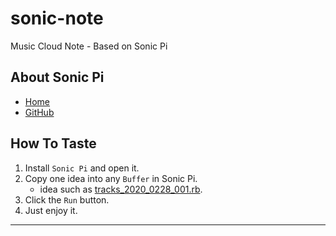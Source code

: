 # sonic-note
Music Cloud Note - Based on Sonic Pi

## About Sonic Pi

* [Home](https://sonic-pi.net)
* [GitHub](https://github.com/samaaron/sonic-pi)

## How To Taste

1. Install `Sonic Pi` and open it.
1. Copy one idea into any `Buffer` in Sonic Pi.
    * idea such as [tracks_2020_0228_001.rb](https://github.com/Silent47/sonic-note/blob/master/idea/2020/0228/tracks_2020_0228_001.rb).
1. Click the `Run` button.
1. Just enjoy it.

---
